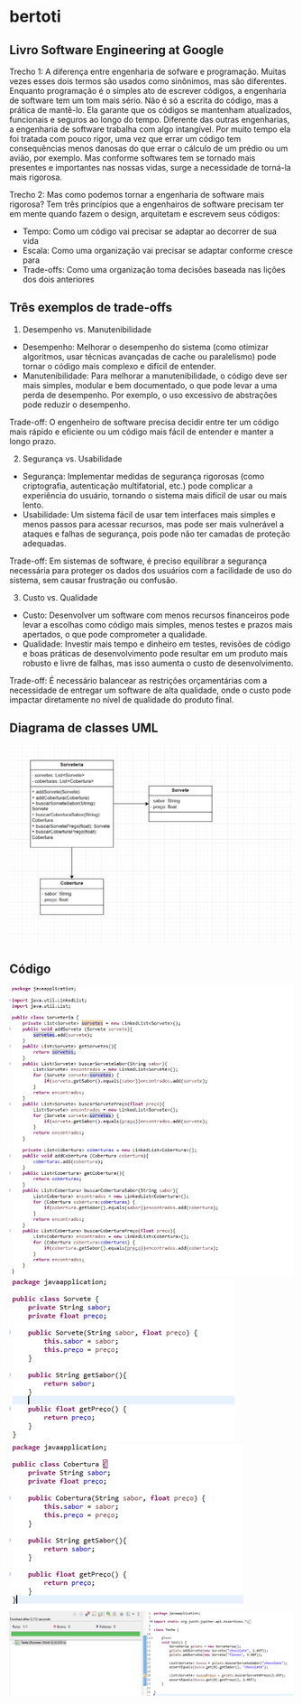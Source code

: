 # bertoti

## Livro Software Engineering at Google
Trecho 1:
A diferença entre engenharia de sofware e programação. Muitas vezes esses dois termos são usados como sinônimos, mas são diferentes. Enquanto programação é o simples ato de escrever códigos, a engenharia de software tem um tom mais sério. Não é só a escrita do código, mas a prática de mantê-lo. Ela garante que os códigos se mantenham atualizados, funcionais e seguros ao longo do tempo. Diferente das outras engenharias, a engenharia de software trabalha com algo intangível. Por muito tempo ela foi tratada com pouco rigor, uma vez que errar um código tem consequências menos danosas do que errar o cálculo de um prédio ou um avião, por exemplo. Mas conforme softwares tem se tornado mais presentes e importantes nas nossas vidas, surge a necessidade de torná-la mais rigorosa.

Trecho 2:
Mas como podemos tornar a engenharia de software mais rigorosa? Tem três princípios que a engenhairos de software precisam ter em mente quando fazem o design, arquitetam e escrevem seus códigos:

- Tempo: Como um código vai precisar se adaptar ao decorrer de sua vida
- Escala: Como uma organização vai precisar se adaptar conforme cresce para 
- Trade-offs: Como uma organização toma decisões baseada nas lições dos dois anteriores

## Três exemplos de trade-offs
1. Desempenho vs. Manutenibilidade
  - Desempenho: Melhorar o desempenho do sistema (como otimizar algoritmos, usar técnicas avançadas de cache ou paralelismo) pode tornar o código mais complexo e difícil de entender.
  - Manutenibilidade: Para melhorar a manutenibilidade, o código deve ser mais simples, modular e bem documentado, o que pode levar a uma perda de desempenho. Por exemplo, o uso excessivo de abstrações pode reduzir o desempenho.

Trade-off: O engenheiro de software precisa decidir entre ter um código mais rápido e eficiente ou um código mais fácil de entender e manter a longo prazo.

2. Segurança vs. Usabilidade
  - Segurança: Implementar medidas de segurança rigorosas (como criptografia, autenticação multifatorial, etc.) pode complicar a experiência do usuário, tornando o sistema mais difícil de usar ou mais lento.
  - Usabilidade: Um sistema fácil de usar tem interfaces mais simples e menos passos para acessar recursos, mas pode ser mais vulnerável a ataques e falhas de segurança, pois pode não ter camadas de proteção adequadas.

Trade-off: Em sistemas de software, é preciso equilibrar a segurança necessária para proteger os dados dos usuários com a facilidade de uso do sistema, sem causar frustração ou confusão.

3. Custo vs. Qualidade
  - Custo: Desenvolver um software com menos recursos financeiros pode levar a escolhas como código mais simples, menos testes e prazos mais apertados, o que pode comprometer a qualidade.
  - Qualidade: Investir mais tempo e dinheiro em testes, revisões de código e boas práticas de desenvolvimento pode resultar em um produto mais robusto e livre de falhas, mas isso aumenta o custo de desenvolvimento.

Trade-off: É necessário balancear as restrições orçamentárias com a necessidade de entregar um software de alta qualidade, onde o custo pode impactar diretamente no nível de qualidade do produto final.

## Diagrama de classes UML
<img src="/engenhariadesoftware/img/UML.png">

## Código
<img src="/engenhariadesoftware/img/Sorveteria.png">
<img src="/engenhariadesoftware/img/Sorvete.png">
<img src="/engenhariadesoftware/img/Cobertura.png">
<img src="/engenhariadesoftware/img/Teste.png">

